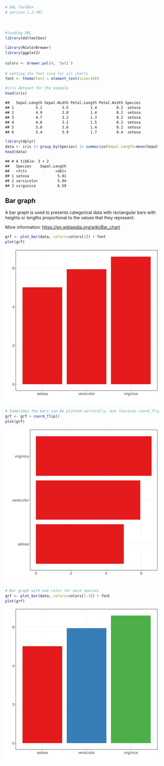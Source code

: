 
``` r
# DAL ToolBox
# version 1.2.707



#loading DAL
library(daltoolbox) 
```


``` r
library(RColorBrewer)
library(ggplot2)

colors <- brewer.pal(4, 'Set1')

# setting the font size for all charts
font <- theme(text = element_text(size=16))
```


``` r
#iris dataset for the example
head(iris)
```

```
##   Sepal.Length Sepal.Width Petal.Length Petal.Width Species
## 1          5.1         3.5          1.4         0.2  setosa
## 2          4.9         3.0          1.4         0.2  setosa
## 3          4.7         3.2          1.3         0.2  setosa
## 4          4.6         3.1          1.5         0.2  setosa
## 5          5.0         3.6          1.4         0.2  setosa
## 6          5.4         3.9          1.7         0.4  setosa
```


``` r
library(dplyr)
data <- iris |> group_by(Species) |> summarize(Sepal.Length=mean(Sepal.Length))
head(data)
```

```
## # A tibble: 3 × 2
##   Species    Sepal.Length
##   <fct>             <dbl>
## 1 setosa             5.01
## 2 versicolor         5.94
## 3 virginica          6.59
```

## Bar graph

A bar graph is used to presents categorical data with rectangular bars with heights or lengths proportional to the values that they represent. 

More information: https://en.wikipedia.org/wiki/Bar_chart


``` r
grf <- plot_bar(data, colors=colors[1]) + font
plot(grf)
```

![plot of chunk unnamed-chunk-5](fig/grf_bar/unnamed-chunk-5-1.png)


``` r
# Sometimes the bars can be plotted vertically. Use function coord_flip() for that.
grf <- grf + coord_flip()
plot(grf)
```

![plot of chunk unnamed-chunk-6](fig/grf_bar/unnamed-chunk-6-1.png)


``` r
# Bar graph with one color for each species
grf <- plot_bar(data, colors=colors[1:3]) + font
plot(grf)
```

![plot of chunk unnamed-chunk-7](fig/grf_bar/unnamed-chunk-7-1.png)

